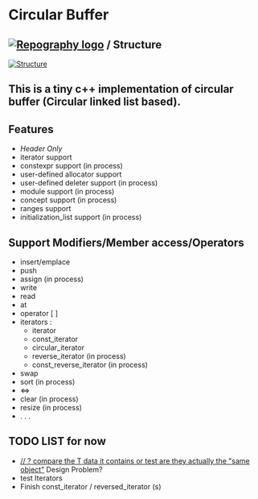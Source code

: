 # Circular Buffer


## [![Repography logo](https://images.repography.com/logo.svg)](https://repography.com) / Structure
[![Structure](https://images.repography.com/35290882/Equationzhao/circular_buffer/structure/Kw0qpk2O0QP-Y_5yMrc8XljftmpB_-XngiK5JZV-uQ4/e9yxm9er02dfrnLCaEg7TMmNPTaEXOqv47cVuoKgB8s_table.svg)](https://github.com/Equationzhao/circular_buffer)



## This is a tiny c++ implementation of circular buffer (Circular linked list based).

## Features

- *Header Only*
- iterator support 
- constexpr support (in process)
- user-defined allocator support  
- user-defined deleter support (in process)
- module support (in process)
- concept support (in process)
- ranges support  
- initialization_list support (in process)

## Support Modifiers/Member access/Operators

* insert/emplace
* push
* assign (in process)
* write
* read
* at
* operator [ ]
* iterators :
  * iterator
  * const_iterator 
  * circular_iterator
  * reverse_iterator (in process)
  * const_reverse_iterator (in process)
* swap
* sort (in process)
* <=>
* clear (in process)
* resize (in process)
* . . .

## TODO LIST for now

* [// ? compare the T data it contains or  test  are they actually the "same object"](https://github.com/Equationzhao/circle_buffer/blob/9159b6e2eca5607fd9063f3a8db61c05f09d8187/circular_buffer.h#L85) Design Problem?
* test Iterators 
* Finish const_iterator / reversed_iterator (s)
